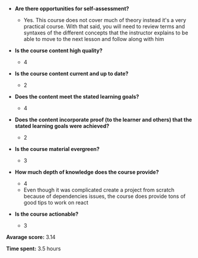 - **Are there opportunities for self-assessment?**
    - Yes. This course does not cover much of theory instead it's a very practical course. With that said, you will need to review terms and syntaxes of the different concepts that the instructor explains to be able to move to the next lesson and follow along with him

- **Is the course content high quality?**
    - 4
- **Is the course content current and up to date?**
    - 2 
- **Does the content meet the stated learning goals?**
    - 4
- **Does the content incorporate proof (to the learner and others) that the stated learning goals were achieved?**
    - 2
- **Is the course material evergreen?**
    - 3  
- **How much depth of knowledge does the course provide?**
    - 4
    - Even though it was complicated create a project from scratch because of dependencies issues, the course does provide tons of good tips to work on react
  
- **Is the course actionable?**
  - 3

**Avarage score:** 3.14

**Time spent:** 3.5 hours
